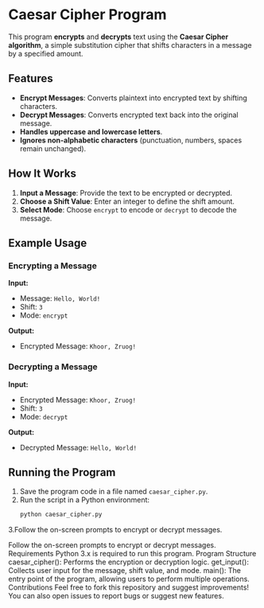 # Caesar Cipher Program

This program **encrypts** and **decrypts** text using the **Caesar Cipher algorithm**, a simple substitution cipher that shifts characters in a message by a specified amount.

## Features

- **Encrypt Messages**: Converts plaintext into encrypted text by shifting characters.
- **Decrypt Messages**: Converts encrypted text back into the original message.
- **Handles uppercase and lowercase letters**.
- **Ignores non-alphabetic characters** (punctuation, numbers, spaces remain unchanged).

## How It Works

1. **Input a Message**: Provide the text to be encrypted or decrypted.
2. **Choose a Shift Value**: Enter an integer to define the shift amount.
3. **Select Mode**: Choose `encrypt` to encode or `decrypt` to decode the message.

## Example Usage

### Encrypting a Message

**Input:**
- Message: `Hello, World!`
- Shift: `3`
- Mode: `encrypt`

**Output:**
- Encrypted Message: `Khoor, Zruog!`

### Decrypting a Message

**Input:**
- Encrypted Message: `Khoor, Zruog!`
- Shift: `3`
- Mode: `decrypt`

**Output:**
- Decrypted Message: `Hello, World!`

## Running the Program

1. Save the program code in a file named `caesar_cipher.py`.
2. Run the script in a Python environment:
   ```bash
   python caesar_cipher.py
3.Follow the on-screen prompts to encrypt or decrypt messages.

Follow the on-screen prompts to encrypt or decrypt messages.
Requirements
Python 3.x is required to run this program.
Program Structure
caesar_cipher(): Performs the encryption or decryption logic.
get_input(): Collects user input for the message, shift value, and mode.
main(): The entry point of the program, allowing users to perform multiple operations.
Contributions
Feel free to fork this repository and suggest improvements! You can also open issues to report bugs or suggest new features.




